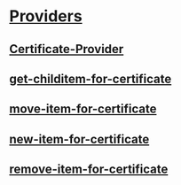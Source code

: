 #  [Providers]()
##  [Certificate-Provider](certificate-provider.md)
##  [get-childitem-for-certificate](get-childitem-for-certificate.md)
##  [move-item-for-certificate](move-item-for-certificate.md)
##  [new-item-for-certificate](new-item-for-certificate.md)
##  [remove-item-for-certificate](remove-item-for-certificate.md)
